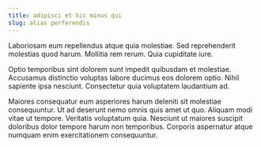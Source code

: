 ```yaml
---
title: adipisci et hic minus qui
slug: alias perferendis
---
```


Laboriosam eum repellendus atque quia molestiae. Sed reprehenderit molestias quod harum. Mollitia rem rerum. Quia cupiditate iure.

Optio temporibus sint dolorem sunt impedit quibusdam et molestiae. Accusamus distinctio voluptas labore ducimus eos dolorem optio. Nihil sapiente ipsa nesciunt. Consectetur quia voluptatem laudantium ad.

Maiores consequatur eum asperiores harum deleniti sit molestiae consequuntur. Ut ad deserunt nemo omnis quis amet ut quo. Aliquam modi vitae ut tempore. Veritatis voluptatum quia. Nesciunt ut maiores suscipit doloribus dolor tempore harum non temporibus. Corporis aspernatur atque numquam enim exercitationem consequuntur.
